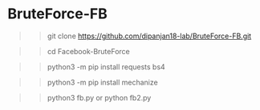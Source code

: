 # BruteForce-FB

>> git clone https://github.com/dipanjan18-lab/BruteForce-FB.git

>> cd Facebook-BruteForce

>> python3 -m pip install requests bs4

>> python3 -m pip install mechanize

>> python3 fb.py or python fb2.py

